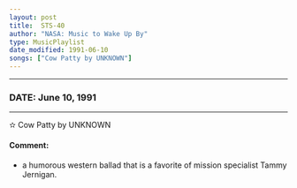 ```yaml
---
layout: post
title:  STS-40
author: "NASA: Music to Wake Up By"
type: MusicPlaylist
date_modified: 1991-06-10
songs: ["Cow Patty by UNKNOWN"]
---
```


----
### DATE: June 10, 1991
----
✫ Cow Patty by UNKNOWN

#### Comment:
* a humorous western ballad that is a favorite of mission specialist Tammy Jernigan.



<br/>
<center>
	<a target="_blank"
	   href="https://twitter.com/intent/tweet?hashtags=Space,NASA,Playlist,NASAWakeupCalls,SpaceProgram&text={{ page.author}}, '{{ page.songs.first }}' {{ page.title }}, {{ page.date | date: '%B %d, %Y' }}. {{ site.url }}{{ page.url }} @nasawakeupcalls">
	   <i class="fab fa-twitter" alt="Tweet this page" style="font-size: 1.3em;"></i>
	</a>
	&nbsp; 	<i class="fas fa-user-astronaut" style="font-size: 1.5em;"></i> &nbsp;
    <a type="amzn" search="'Cow Patty by UNKNOWN'" category="popular music">
        <i class="fab fa-amazon" style="font-size: 1.3em;"></i>
    </a>
</center>
